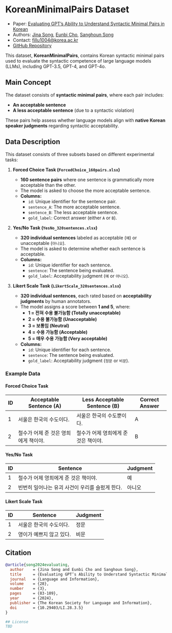 # KoreanMinimalPairs Dataset
* Paper: [Evaluating GPT’s Ability to Understand Syntactic Minimal Pairs in Korean](https://doi.org/10.29403/LI.28.3.5)
* Authors: [Jina Song](https://hongik.ac.kr), [Eunbi Cho](https://korea.ac.kr), [Sanghoun Song](http://corpus.mireene.com/)
* Contact: fillu1004@korea.ac.kr
* [GitHub Repository](https://github.com/EunB2/Evaluating-GPTs-Ability-to-Understand-Syntactic-Minimal-Pairs-in-Korean)

This dataset, **KoreanMinimalPairs**, contains Korean syntactic minimal pairs used to evaluate the syntactic competence of large language models (LLMs), including GPT-3.5, GPT-4, and GPT-4o.

## Main Concept
The dataset consists of **syntactic minimal pairs**, where each pair includes:
* **An acceptable sentence**
* **A less acceptable sentence** (due to a syntactic violation)

These pairs help assess whether language models align with **native Korean speaker judgments** regarding syntactic acceptability.

## Data Description
This dataset consists of three subsets based on different experimental tasks:

1. **Forced Choice Task (`ForcedChoice_160pairs.xlsx`)**
   - **160 sentence pairs** where one sentence is grammatically more acceptable than the other.
   - The model is asked to choose the more acceptable sentence.
   - **Columns:**
     - `id`: Unique identifier for the sentence pair.
     - `sentence_A`: The more acceptable sentence.
     - `sentence_B`: The less acceptable sentence.
     - `gold_label`: Correct answer (either `A` or `B`).

2. **Yes/No Task (`YesNo_320sentences.xlsx`)**
   - **320 individual sentences** labeled as acceptable (`예`) or unacceptable (`아니오`).
   - The model is asked to determine whether each sentence is acceptable.
   - **Columns:**
     - `id`: Unique identifier for each sentence.
     - `sentence`: The sentence being evaluated.
     - `gold_label`: Acceptability judgment (`예` or `아니오`).

3. **Likert Scale Task (`LikertScale_320sentences.xlsx`)**
   - **320 individual sentences**, each rated based on **acceptability judgments** by human annotators.
   - The model assigns a score between **1 and 5**, where:
     - **1 = 전혀 수용 불가능함 (Totally unacceptable)**
     - **2 = 수용 불가능함 (Unacceptable)**
     - **3 = 보통임 (Neutral)**
     - **4 = 수용 가능함 (Acceptable)**
     - **5 = 매우 수용 가능함 (Very acceptable)**
   - **Columns:**
     - `id`: Unique identifier for each sentence.
     - `sentence`: The sentence being evaluated.
     - `gold_label`: Acceptability judgment (`정문` or `비문`).

### Example Data
#### **Forced Choice Task**
| ID | Acceptable Sentence (A) | Less Acceptable Sentence (B) | Correct Answer |
|----|-------------------------|-----------------------------|----------------|
| 1  | 서울은 한국의 수도이다. | 서울은 한국의 수도뿐이다. | A |
| 2  | 철수가 어제 준 것은 영희에게 책이야. | 철수가 어제 영희에게 준 것은 책이야. | B |

#### **Yes/No Task**
| ID | Sentence | Judgment |
|----|---------|----------|
| 1  | 철수가 어제 영희에게 준 것은 책이야. | 예 |
| 2  | 빈번히 일어나는 유괴 사건이 우리를 슬펐게 한다. | 아니오 |

#### **Likert Scale Task**
| ID | Sentence | Judgment |
|----|---------|----------|
| 1  | 서울은 한국의 수도이다. | 정문 |
| 2  | 영이가 예쁘지 않고 있다. | 비문 |

## Citation
```bibtex
@article{song2024evaluating,
  author    = {Jina Song and Eunbi Cho and Sanghoun Song},
  title     = {Evaluating GPT’s Ability to Understand Syntactic Minimal Pairs in Korean},
  journal   = {Language and Information},
  volume    = {28},
  number    = {3},
  pages     = {83-109},
  year      = {2024},
  publisher = {The Korean Society for Language and Information},
  doi       = {10.29403/LI.28.3.5}
}

## License
TBD 
